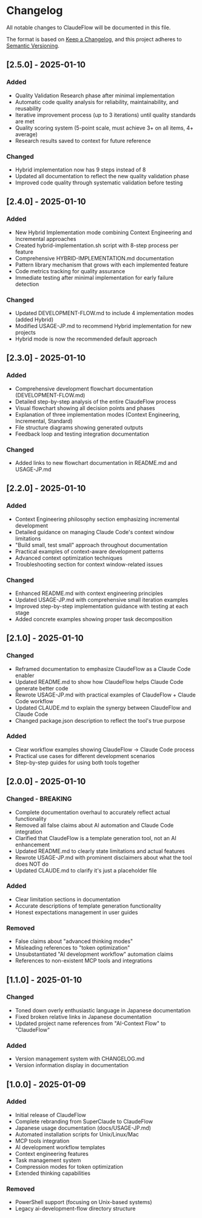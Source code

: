 # Changelog

All notable changes to ClaudeFlow will be documented in this file.

The format is based on [Keep a Changelog](https://keepachangelog.com/en/1.0.0/),
and this project adheres to [Semantic Versioning](https://semver.org/spec/v2.0.0.html).

## [2.5.0] - 2025-01-10

### Added
- Quality Validation Research phase after minimal implementation
- Automatic code quality analysis for reliability, maintainability, and reusability
- Iterative improvement process (up to 3 iterations) until quality standards are met
- Quality scoring system (5-point scale, must achieve 3+ on all items, 4+ average)
- Research results saved to context for future reference

### Changed
- Hybrid implementation now has 9 steps instead of 8
- Updated all documentation to reflect the new quality validation phase
- Improved code quality through systematic validation before testing

## [2.4.0] - 2025-01-10

### Added
- New Hybrid Implementation mode combining Context Engineering and Incremental approaches
- Created hybrid-implementation.sh script with 8-step process per feature
- Comprehensive HYBRID-IMPLEMENTATION.md documentation
- Pattern library mechanism that grows with each implemented feature
- Code metrics tracking for quality assurance
- Immediate testing after minimal implementation for early failure detection

### Changed
- Updated DEVELOPMENT-FLOW.md to include 4 implementation modes (added Hybrid)
- Modified USAGE-JP.md to recommend Hybrid implementation for new projects
- Hybrid mode is now the recommended default approach

## [2.3.0] - 2025-01-10

### Added
- Comprehensive development flowchart documentation (DEVELOPMENT-FLOW.md)
- Detailed step-by-step analysis of the entire ClaudeFlow process
- Visual flowchart showing all decision points and phases
- Explanation of three implementation modes (Context Engineering, Incremental, Standard)
- File structure diagrams showing generated outputs
- Feedback loop and testing integration documentation

### Changed
- Added links to new flowchart documentation in README.md and USAGE-JP.md

## [2.2.0] - 2025-01-10

### Added
- Context Engineering philosophy section emphasizing incremental development
- Detailed guidance on managing Claude Code's context window limitations
- "Build small, test small" approach throughout documentation
- Practical examples of context-aware development patterns
- Advanced context optimization techniques
- Troubleshooting section for context window-related issues

### Changed
- Enhanced README.md with context engineering principles
- Updated USAGE-JP.md with comprehensive small iteration examples
- Improved step-by-step implementation guidance with testing at each stage
- Added concrete examples showing proper task decomposition

## [2.1.0] - 2025-01-10

### Changed
- Reframed documentation to emphasize ClaudeFlow as a Claude Code enabler
- Updated README.md to show how ClaudeFlow helps Claude Code generate better code
- Rewrote USAGE-JP.md with practical examples of ClaudeFlow + Claude Code workflow
- Updated CLAUDE.md to explain the synergy between ClaudeFlow and Claude Code
- Changed package.json description to reflect the tool's true purpose

### Added
- Clear workflow examples showing ClaudeFlow → Claude Code process
- Practical use cases for different development scenarios
- Step-by-step guides for using both tools together

## [2.0.0] - 2025-01-10

### Changed - BREAKING
- Complete documentation overhaul to accurately reflect actual functionality
- Removed all false claims about AI automation and Claude Code integration
- Clarified that ClaudeFlow is a template generation tool, not an AI enhancement
- Updated README.md to clearly state limitations and actual features
- Rewrote USAGE-JP.md with prominent disclaimers about what the tool does NOT do
- Updated CLAUDE.md to clarify it's just a placeholder file

### Added
- Clear limitation sections in documentation
- Accurate descriptions of template generation functionality
- Honest expectations management in user guides

### Removed
- False claims about "advanced thinking modes"
- Misleading references to "token optimization"
- Unsubstantiated "AI development workflow" automation claims
- References to non-existent MCP tools and integrations

## [1.1.0] - 2025-01-10

### Changed
- Toned down overly enthusiastic language in Japanese documentation
- Fixed broken relative links in Japanese documentation
- Updated project name references from "AI-Context Flow" to "ClaudeFlow"

### Added
- Version management system with CHANGELOG.md
- Version information display in documentation

## [1.0.0] - 2025-01-09

### Added
- Initial release of ClaudeFlow
- Complete rebranding from SuperClaude to ClaudeFlow
- Japanese usage documentation (docs/USAGE-JP.md)
- Automated installation scripts for Unix/Linux/Mac
- MCP tools integration
- AI development workflow templates
- Context engineering features
- Task management system
- Compression modes for token optimization
- Extended thinking capabilities

### Removed
- PowerShell support (focusing on Unix-based systems)
- Legacy ai-development-flow directory structure